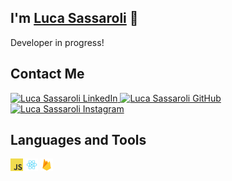 ## I'm [Luca Sassaroli](https://fire-somersault-6c0.notion.site/Luca-Sassaroli-1ec6d54756ae45589a8280308f5a57f8) 👋

Developer in progress!

## Contact Me

<a href="https://www.linkedin.com/in/luccasassa/">
<img alt="Luca Sassaroli LinkedIn" width="22px" src="https://icongr.am/entypo/linkedin-with-circle.svg?size=125&color=ffffff" />
</a>

<a href="https://github.com/luccasassa">
<img alt="Luca Sassaroli GitHub" width="22px" src="https://icongr.am/entypo/github-with-circle.svg?size=125&color=ffffff" />
</a>

<a href="https://www.instagram.com/luccasassa">
<img alt="Luca Sassaroli Instagram" width="22px" src="https://icongr.am/entypo/instagram-with-circle.svg?size=125&color=ffffff" />
</a>

## Languages and Tools

<code><img height="20" src="https://raw.githubusercontent.com/github/explore/80688e429a7d4ef2fca1e82350fe8e3517d3494d/topics/javascript/javascript.png"></code>
<code><img height="20" src="https://raw.githubusercontent.com/github/explore/80688e429a7d4ef2fca1e82350fe8e3517d3494d/topics/react/react.png"></code>
<code><img height="20" src="https://raw.githubusercontent.com/github/explore/80688e429a7d4ef2fca1e82350fe8e3517d3494d/topics/firebase/firebase.png"></code>
